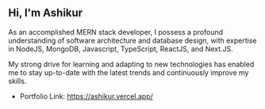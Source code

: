 <h2>Hi, I'm Ashikur</h2>

<p>As an accomplished MERN stack developer, I possess a profound understanding
of software architecture and database design, with expertise in NodeJS,
MongoDB, Javascript, TypeScript, ReactJS, and Next.JS.
</p>

<p> My strong drive for learning and adapting to new technologies has enabled me to
stay up-to-date with the latest trends and continuously improve my skills.
</p>

- Portfolio Link: https://ashikur.vercel.app/

